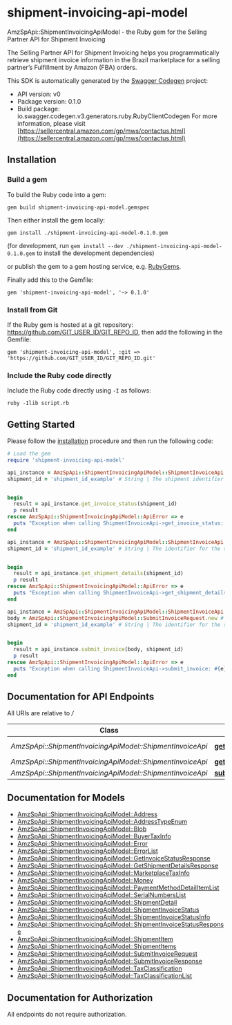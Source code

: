 # shipment-invoicing-api-model

AmzSpApi::ShipmentInvoicingApiModel - the Ruby gem for the Selling Partner API for Shipment Invoicing

The Selling Partner API for Shipment Invoicing helps you programmatically retrieve shipment invoice information in the Brazil marketplace for a selling partner’s Fulfillment by Amazon (FBA) orders.

This SDK is automatically generated by the [Swagger Codegen](https://github.com/swagger-api/swagger-codegen) project:

- API version: v0
- Package version: 0.1.0
- Build package: io.swagger.codegen.v3.generators.ruby.RubyClientCodegen
For more information, please visit [https://sellercentral.amazon.com/gp/mws/contactus.html](https://sellercentral.amazon.com/gp/mws/contactus.html)

## Installation

### Build a gem

To build the Ruby code into a gem:

```shell
gem build shipment-invoicing-api-model.gemspec
```

Then either install the gem locally:

```shell
gem install ./shipment-invoicing-api-model-0.1.0.gem
```
(for development, run `gem install --dev ./shipment-invoicing-api-model-0.1.0.gem` to install the development dependencies)

or publish the gem to a gem hosting service, e.g. [RubyGems](https://rubygems.org/).

Finally add this to the Gemfile:

    gem 'shipment-invoicing-api-model', '~> 0.1.0'

### Install from Git

If the Ruby gem is hosted at a git repository: https://github.com/GIT_USER_ID/GIT_REPO_ID, then add the following in the Gemfile:

    gem 'shipment-invoicing-api-model', :git => 'https://github.com/GIT_USER_ID/GIT_REPO_ID.git'

### Include the Ruby code directly

Include the Ruby code directly using `-I` as follows:

```shell
ruby -Ilib script.rb
```

## Getting Started

Please follow the [installation](#installation) procedure and then run the following code:
```ruby
# Load the gem
require 'shipment-invoicing-api-model'

api_instance = AmzSpApi::ShipmentInvoicingApiModel::ShipmentInvoiceApi.new
shipment_id = 'shipment_id_example' # String | The shipment identifier for the shipment.


begin
  result = api_instance.get_invoice_status(shipment_id)
  p result
rescue AmzSpApi::ShipmentInvoicingApiModel::ApiError => e
  puts "Exception when calling ShipmentInvoiceApi->get_invoice_status: #{e}"
end

api_instance = AmzSpApi::ShipmentInvoicingApiModel::ShipmentInvoiceApi.new
shipment_id = 'shipment_id_example' # String | The identifier for the shipment. Get this value from the FBAOutboundShipmentStatus notification. For information about subscribing to notifications, see the [Notifications API Use Case Guide](doc:notifications-api-v1-use-case-guide).


begin
  result = api_instance.get_shipment_details(shipment_id)
  p result
rescue AmzSpApi::ShipmentInvoicingApiModel::ApiError => e
  puts "Exception when calling ShipmentInvoiceApi->get_shipment_details: #{e}"
end

api_instance = AmzSpApi::ShipmentInvoicingApiModel::ShipmentInvoiceApi.new
body = AmzSpApi::ShipmentInvoicingApiModel::SubmitInvoiceRequest.new # SubmitInvoiceRequest | 
shipment_id = 'shipment_id_example' # String | The identifier for the shipment.


begin
  result = api_instance.submit_invoice(body, shipment_id)
  p result
rescue AmzSpApi::ShipmentInvoicingApiModel::ApiError => e
  puts "Exception when calling ShipmentInvoiceApi->submit_invoice: #{e}"
end
```

## Documentation for API Endpoints

All URIs are relative to */*

Class | Method | HTTP request | Description
------------ | ------------- | ------------- | -------------
*AmzSpApi::ShipmentInvoicingApiModel::ShipmentInvoiceApi* | [**get_invoice_status**](docs/ShipmentInvoiceApi.md#get_invoice_status) | **GET** /fba/outbound/brazil/v0/shipments/{shipmentId}/invoice/status | 
*AmzSpApi::ShipmentInvoicingApiModel::ShipmentInvoiceApi* | [**get_shipment_details**](docs/ShipmentInvoiceApi.md#get_shipment_details) | **GET** /fba/outbound/brazil/v0/shipments/{shipmentId} | 
*AmzSpApi::ShipmentInvoicingApiModel::ShipmentInvoiceApi* | [**submit_invoice**](docs/ShipmentInvoiceApi.md#submit_invoice) | **POST** /fba/outbound/brazil/v0/shipments/{shipmentId}/invoice | 

## Documentation for Models

 - [AmzSpApi::ShipmentInvoicingApiModel::Address](docs/Address.md)
 - [AmzSpApi::ShipmentInvoicingApiModel::AddressTypeEnum](docs/AddressTypeEnum.md)
 - [AmzSpApi::ShipmentInvoicingApiModel::Blob](docs/Blob.md)
 - [AmzSpApi::ShipmentInvoicingApiModel::BuyerTaxInfo](docs/BuyerTaxInfo.md)
 - [AmzSpApi::ShipmentInvoicingApiModel::Error](docs/Error.md)
 - [AmzSpApi::ShipmentInvoicingApiModel::ErrorList](docs/ErrorList.md)
 - [AmzSpApi::ShipmentInvoicingApiModel::GetInvoiceStatusResponse](docs/GetInvoiceStatusResponse.md)
 - [AmzSpApi::ShipmentInvoicingApiModel::GetShipmentDetailsResponse](docs/GetShipmentDetailsResponse.md)
 - [AmzSpApi::ShipmentInvoicingApiModel::MarketplaceTaxInfo](docs/MarketplaceTaxInfo.md)
 - [AmzSpApi::ShipmentInvoicingApiModel::Money](docs/Money.md)
 - [AmzSpApi::ShipmentInvoicingApiModel::PaymentMethodDetailItemList](docs/PaymentMethodDetailItemList.md)
 - [AmzSpApi::ShipmentInvoicingApiModel::SerialNumbersList](docs/SerialNumbersList.md)
 - [AmzSpApi::ShipmentInvoicingApiModel::ShipmentDetail](docs/ShipmentDetail.md)
 - [AmzSpApi::ShipmentInvoicingApiModel::ShipmentInvoiceStatus](docs/ShipmentInvoiceStatus.md)
 - [AmzSpApi::ShipmentInvoicingApiModel::ShipmentInvoiceStatusInfo](docs/ShipmentInvoiceStatusInfo.md)
 - [AmzSpApi::ShipmentInvoicingApiModel::ShipmentInvoiceStatusResponse](docs/ShipmentInvoiceStatusResponse.md)
 - [AmzSpApi::ShipmentInvoicingApiModel::ShipmentItem](docs/ShipmentItem.md)
 - [AmzSpApi::ShipmentInvoicingApiModel::ShipmentItems](docs/ShipmentItems.md)
 - [AmzSpApi::ShipmentInvoicingApiModel::SubmitInvoiceRequest](docs/SubmitInvoiceRequest.md)
 - [AmzSpApi::ShipmentInvoicingApiModel::SubmitInvoiceResponse](docs/SubmitInvoiceResponse.md)
 - [AmzSpApi::ShipmentInvoicingApiModel::TaxClassification](docs/TaxClassification.md)
 - [AmzSpApi::ShipmentInvoicingApiModel::TaxClassificationList](docs/TaxClassificationList.md)

## Documentation for Authorization

 All endpoints do not require authorization.

